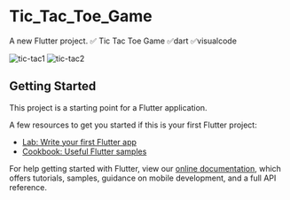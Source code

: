 # Tic_Tac_Toe_Game

A new Flutter project.
✅ Tic Tac Toe Game
✅dart
✅visualcode

![tic-tac1](https://user-images.githubusercontent.com/94855499/209954053-9f6ad6cd-9cdb-4056-b52f-4d83280c91ab.png)
![tic-tac2](https://user-images.githubusercontent.com/94855499/209954044-a423d6e4-d1b2-4a90-a6bc-3d736aef539d.png)




## Getting Started

This project is a starting point for a Flutter application.

A few resources to get you started if this is your first Flutter project:

- [Lab: Write your first Flutter app](https://flutter.dev/docs/get-started/codelab)
- [Cookbook: Useful Flutter samples](https://flutter.dev/docs/cookbook)

For help getting started with Flutter, view our
[online documentation](https://flutter.dev/docs), which offers tutorials,
samples, guidance on mobile development, and a full API reference.
